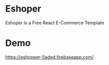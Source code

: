 # Eshoper
Eshoper is a Free React E-Commerce Template

# Demo
https://eshopper-5aded.firebaseapp.com/

